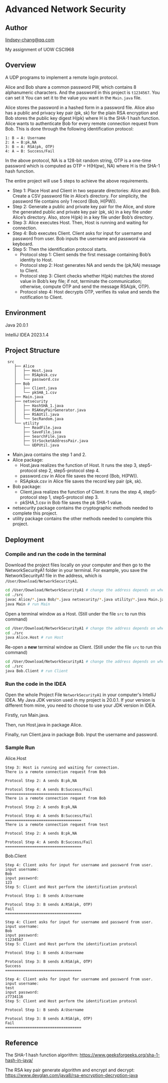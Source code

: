 # Advanced Network Security

## Author

lindsey-chang@qq.com

My assignment of UOW CSCI968

## Overview
A UDP programs to implement a remote login protocol.

Alice and Bob share a common password PW, which contains 8 alphanumeric characters. And the password in this project is `t1234567`. You can set it You can set it to the value you want in the `Main.java` file.

Alice stores the password in a hashed form in a password file. Alice also has a public and privacy key pair (pk, sk) for the plain RSA encryption and Bob stores the public key digest H(pk) where H is the SHA-1 hash function.
Alice wants to authenticate Bob for every remote connection request from Bob. This is done through the following identification protocol:

```
1: B → A: Username
2: A → B:pk,NA
3: B → A: RSA(pk, OTP)
4: A → B: Success/Fail
```
In the above protocol, NA is a 128-bit random string, OTP is a one-time password which is computed as 
OTP = H(H(pw), NA)
where H is the SHA-1 hash function.

The entire project will use 5 steps to achieve the above requirements.

- Step 1: Place Host and Client in two separate directories: Alice and Bob. Create a CSV password file in Alice’s directory. For simplicity, the password file contains only 1 record (Bob, H(PW)).
- Step 2: Generate a public and private key pair for the Alice, and store the generated public and private key pair (pk, sk) in a key file under Alice’s directory. Also, store H(pk) in a key file under Bob’s directory.
- Step 3: Alice executes Host. Then, Host is running and waiting for connection.
- Step 4: Bob executes Client. Client asks for input for username and password from user. Bob inputs the username and password via keyboard.
- Step 5: Then the identification protocol starts.
  - Protocol step 1: Client sends the first message containing Bob’s identity to Host.
  - Protocol step 2: Host generates NA and sends the (pk,NA) message to Client.
  - Protocol step 3: Client checks whether H(pk) matches the stored value in Bob’s key file; if not, terminate the communication; otherwise, compute OTP and send the message RSA(pk, OTP).
  - Protocol step 4: Host decrypts OTP, verifies its value and sends the notification to Client.

## Environment

Java 20.0.1

IntelliJ IDEA 2023.1.4

## Project Structure
```
 src
    ├── Alice
    │   ├── Host.java
    │   ├── RSApksk.csv
    │   └── password.csv
    ├── Bob
    │   ├── Client.java
    │   └── pkSHA_1.csv
    ├── Main.java
    ├── netsecurity
    │   ├── HashSHA_1.java
    │   ├── RSAKeyPairGenerator.java
    │   ├── RSAUtil.java
    │   └── SecRandom.java
    └── utility
        ├── ReadFile.java
        ├── SaveFile.java
        ├── SearchFile.java
        ├── StrSocketAddressPair.java
        └── UDPUtil.java
```

- Main.java contains the step 1 and 2. 
- Alice package:
  - Host.java realizes the function of Host. It runs the step 3, step5-protocol step 2, step5-protocol step 4.
  - password.csv in Alice file saves the record (Bob, H(PW)). 
  - RSApksk.csv in Alice file saves the record key pair (pk, sk). 
- Bob package:
  - Client.java realizes the function of Client. It runs the step 4, step5-protocol step 1, step5-protocol step 3.
  - pkSHA_1.csv in Bob file saves the pk SHA-1 value.
- netsecurity package contains the cryptographic methods needed to complete this project.
- utility package contains the other methods needed to complete this project.

## Deployment
### Compile and run the code in the terminal
Download the project files locally on your computer and then go to the NetworkSecurityA1 folder in your terminal.
For example, you save the NetworkSecurityA1 file in the address, which is `/User/Download/NetworkSecurityA1`. 

```bash
cd /User/Download/NetworkSecurityA1 # change the address depends on where is this file on your computer
cd ./src
javac Alice/*.java Bob/*.java netsecurity/*.java utility/*.java Main.java # complie all the code under src
java Main # run Main
```

Open a terminal window as a Host. (Still under the file `src` to run this command)
```bash
cd /User/Download/NetworkSecurityA1 # change the address depends on where is this file on your computer
cd ./src
java Alice.Host # run Host
```

Re-open a **new** terminal window as Client.  (Still under the file `src` to run this command)
```bash
cd /User/Download/NetworkSecurityA1 # change the address depends on where is this file on your computer
cd ./src
java Bob.Client # run Client
```


### Run the code in the IDEA
Open the whole Project File `NetworkSecurityA1` in your computer's IntelliJ IDEA. My Java JDK version used in my project is 20.0.1. If your version is different from mine, you need to choose to use your JDK version in IDEA.

Firstly, run Main.java.

Then, run Host.java in package Alice.

Finally, run Client.java in package Bob. Input the username and password. 
### Sample Run

Alice.Host
```
Step 3: Host is running and waiting for connection.
There is a remote connection request from Bob

Protocol Step 2: A sends B:pk,NA

Protocol Step 4: A sends B:Success/Fail
==================================
There is a remote connection request from Bob

Protocol Step 2: A sends B:pk,NA

Protocol Step 4: A sends B:Success/Fail
==================================
There is a remote connection request from test

Protocol Step 2: A sends B:pk,NA

Protocol Step 4: A sends B:Success/Fail
==================================
```
Bob.Client
```
Step 4: Client asks for input for username and password from user.
input username:
Bob
input password:
123
Step 5: Client and Host perform the identification protocol

Protocol Step 1: B sends A:Username

Protocol Step 3: B sends A:RSA(pk, OTP)
Fail
==================================

Step 4: Client asks for input for username and password from user.
input username:
Bob 
input password:
t1234567
Step 5: Client and Host perform the identification protocol

Protocol Step 1: B sends A:Username

Protocol Step 3: B sends A:RSA(pk, OTP)
Success
==================================

Step 4: Client asks for input for username and password from user.
input username:
test
input password:
z7734116
Step 5: Client and Host perform the identification protocol

Protocol Step 1: B sends A:Username

Protocol Step 3: B sends A:RSA(pk, OTP)
Fail
==================================
```

## Reference
The SHA-1 hash function algorithm: 
https://www.geeksforgeeks.org/sha-1-hash-in-java/

The RSA key pair generate algorithm and encrypt and decrypt: https://www.devglan.com/java8/rsa-encryption-decryption-java

